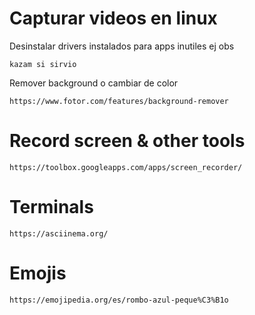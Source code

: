 



# Capturar videos en linux

Desinstalar drivers instalados para apps inutiles ej obs

    kazam si sirvio


Remover background o cambiar de color

    https://www.fotor.com/features/background-remover


    
# Record screen & other tools

    https://toolbox.googleapps.com/apps/screen_recorder/



# Terminals

    https://asciinema.org/



# Emojis

    https://emojipedia.org/es/rombo-azul-peque%C3%B1o